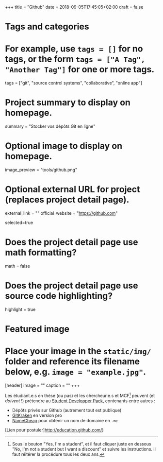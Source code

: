 +++
title = "Github"
date = 2018-09-05T17:45:05+02:00
draft = false

# Tags and categories
# For example, use `tags = []` for no tags, or the form `tags = ["A Tag", "Another Tag"]` for one or more tags.
tags = ["git", "source control systems", "collaborative", "online app"]

# Project summary to display on homepage.
summary = "Stocker vos dépôts Git en ligne"

# Optional image to display on homepage.
image_preview = "tools/github.png"

# Optional external URL for project (replaces project detail page).
external_link = ""
official_website = "https://github.com"

selected=true

# Does the project detail page use math formatting?
math = false

# Does the project detail page use source code highlighting?
highlight = true


# Featured image
# Place your image in the `static/img/` folder and reference its filename below, e.g. `image = "example.jpg"`.
[header]
image = ""
caption = ""
+++

Les étudiant.e.s en thèse (ou pas) et les chercheur.e.s et MCF[^1] peuvent (et *doivent* !) prétendre au [Student Developper Pack](https://education.github.com/pack), contenants entre autres :

- Dépôts privés sur Github (autrement tout est publique)
- [GitKraken](https://www.gitkraken.com/) en version pro
- [NameCheap](https://www.namecheap.com) pour obtenir un nom de domaine en `.me`


[Lien pour postuler]http://education.github.com/)

[^1]: Sous le bouton "Yes, I'm a student", et il faut cliquer juste en dessous "No, I'm not a student but I want a discount" et suivre les instructions. Il faut réitérer la procédure tous les deux ans.
